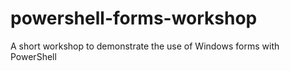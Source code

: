 # powershell-forms-workshop
A short workshop to demonstrate the use of Windows forms with PowerShell
